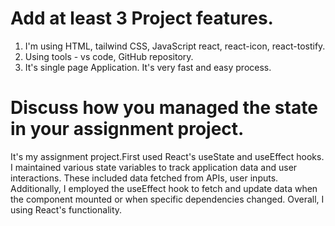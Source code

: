 # Add at least 3 Project features.

1. I'm using HTML, tailwind CSS, JavaScript react, react-icon, react-tostify.
2. Using tools - vs code, GitHub repository.
3. It's single page Application. It's very fast and easy process.


# Discuss how you managed the state in your assignment project.

It's my assignment project.First used React's useState and useEffect hooks. I maintained various state variables to track application data and user interactions. These included data fetched from APIs, user inputs. Additionally, I employed the useEffect hook to fetch and update data when the component mounted or when specific dependencies changed. Overall, I using React's functionality.